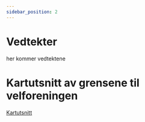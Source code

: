 ```yaml
---
sidebar_position: 2
---
```


# Vedtekter
her kommer vedtektene
<!-- comment in after vedteker updated
[Vedtekter](vedtekter-knarreviktoppen-velforening.docx)
-->

# Kartutsnitt av grensene til velforeningen
[Kartutsnitt](Kartutsnitt-knarreviktoppen-velforening.png)
